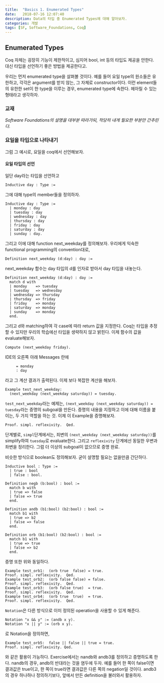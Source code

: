 ```yaml
---
title:  "Basics 1. Enumerated Types"
date:   2018-07-16 12:07:40
description: Data의 타입 중 Enumerated Types에 대해 알아보자.
categories: 개발
tags: [SF, Software_Foundations, Coq]
---
```


## Enumerated Types
Coq 자체는 굉장히 기능이 제한적이고, 심지어 bool, int 등의 타입도 제공을 안한다. 대신 타입을 선언하기 좋은 방법을 제공한다고.

우리는 먼저 enumerated type을 살펴볼 것이다. 예를 들어 요일 type의 원소들은 유한하고, 각각은 argument를 받지 않는, 그 자체로 constructor이다. 이런 element들의 유한한 set이 한 type을 이루는 경우, enumerated type에 속한다. 헤아릴 수 있는 형태라고 생각하자.

### 교재
*Software Foundations의 설명을 대부분 따라가되, 적당히 내게 필요한 부분만 간추린다.*

### 요일을 타입으로 나타내기
그럼 그 예시로, 요일을 coq에서 선언해보자.

#### 요일 타입의 선언
일단 day라는 타입을 선언하고
```
Inductive day : Type :=
```
그에 대해 type의 member들을 정의하자.
```
Inductive day : Type :=
  | monday : day
  | tuesday : day
  | wednesday : day
  | thursday : day
  | friday : day
  | saturday : day
  | sunday : day.
```
그리고 이에 대해 function next_weekday를 정의해보자. 우리에게 익숙한 functional programming의 convention대로,
```
Definition next_weekday (d:day) : day :=
```
next_weekday 함수는 day 타입의 d를 인자로 받아서 day 타입을 내놓는다.
```
Definition next_weekday (d:day) : day :=
  match d with
  | monday    => tuesday
  | tuesday   => wednesday
  | wednesday => thursday
  | thursday  => friday
  | friday    => monday
  | saturday  => monday
  | sunday    => monday
  end.
```
그리고 d와 matching하여 각 case에 따라 return 값을 지정한다. Coq는 타입을 추정할 수 있지만 우리의 학습에선 타입을 생략하지 않고 밝힌다. 이제 함수의 값을 evaluate해보자.
```
Compute (next_weekday friday).
```
IDE의 오른쪽 아래 Messages 란에
```
     = monday
     : day
```
라고 그 계산 결과가 출력된다.
이제 보다 복잡한 계산을 해보자.
```
Example test_next_weekday:
  (next_weekday (next_weekday saturday)) = tuesday.
```
`test_next_weekday`라는 예제는, `(next_weekday (next_weekday saturday)) = tuesday`라는 증명의 subgoal을 만든다. 증명의 내용을 지정하고 이에 대해 이름을 붙이는, 두 가지 역할을 하는 것.
이제 이 Example을 증명해보자.
```
Proof. simpl. reflexivity.  Qed.
```
단계별로, `simpl`단계에서는, 죄변의 `(next_weekday (next_weekday saturday))`를 simplify하여 `tuesday`로 evaluate한다. 그리고 `reflexivity` 단계에선 동일한 우변과 좌변을 정리한다. 그럼 더 이상의 subgoal이 없으므로 증명 완료.

비슷한 방식으로 boolean도 정의해보자. 굳이 설명할 필요는 없을만큼 간단하다.
```
Inductive bool : Type :=
  | true : bool
  | false : bool.

Definition negb (b:bool) : bool :=
  match b with
  | true => false
  | false => true
  end.

Definition andb (b1:bool) (b2:bool) : bool :=
  match b1 with
  | true => b2
  | false => false
  end.

Definition orb (b1:bool) (b2:bool) : bool :=
  match b1 with
  | true => true
  | false => b2
  end.
```
증명 또한 위와 동일하다.

```
Example test_orb1:  (orb true  false) = true.
Proof. simpl. reflexivity.  Qed.
Example test_orb2:  (orb false false) = false.
Proof. simpl. reflexivity.  Qed.
Example test_orb3:  (orb false true)  = true.
Proof. simpl. reflexivity.  Qed.
Example test_orb4:  (orb true  true)  = true.
Proof. simpl. reflexivity.  Qed.
```
`Notation`은 다른 방식으로 이미 정의된 operation을 사용할 수 있게 해준다.
```
Notation "x && y" := (andb x y).
Notation "x || y" := (orb x y).
```
로 Notation을 정의하면,
```
Example test_orb5:  false || false || true = true.
Proof. simpl. reflexivity. Qed.
```
와 같은 활용이 가능하다.
Exercise에서는 nandb와 andb3를 정의하고 증명하도록 한다. nandb의 경우, andb의 반대라는 것을 염두에 두자. 예를 들어 한 쪽이 false이면 결과값은 true이고, 한 쪽이 true라면 결과값은 다른 쪽의 negation일 것이다. andb3의 경우 하나하나 정의하기보다, 앞에서 만든 definition을 불러와서 활용하자.
